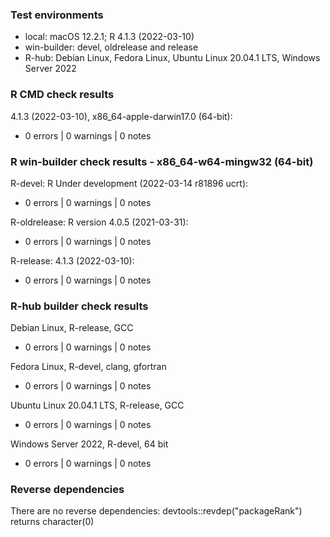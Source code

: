 ### Test environments

* local: macOS 12.2.1; R 4.1.3 (2022-03-10)
* win-builder: devel, oldrelease and release
* R-hub: Debian Linux, Fedora Linux, Ubuntu Linux 20.04.1 LTS,
         Windows Server 2022

### R CMD check results

4.1.3 (2022-03-10), x86_64-apple-darwin17.0 (64-bit):
* 0 errors | 0 warnings | 0 notes

### R win-builder check results - x86_64-w64-mingw32 (64-bit)

R-devel: R Under development (2022-03-14 r81896 ucrt):
* 0 errors | 0 warnings | 0 notes

R-oldrelease: R version 4.0.5 (2021-03-31):
* 0 errors | 0 warnings | 0 notes

R-release: 4.1.3 (2022-03-10):
* 0 errors | 0 warnings | 0 notes

### R-hub builder check results

Debian Linux, R-release, GCC
* 0 errors | 0 warnings | 0 notes

Fedora Linux, R-devel, clang, gfortran
* 0 errors | 0 warnings | 0 notes

Ubuntu Linux 20.04.1 LTS, R-release, GCC
* 0 errors | 0 warnings | 0 notes

Windows Server 2022, R-devel, 64 bit
* 0 errors | 0 warnings | 0 notes

### Reverse dependencies

There are no reverse dependencies:
  devtools::revdep("packageRank") returns character(0)
